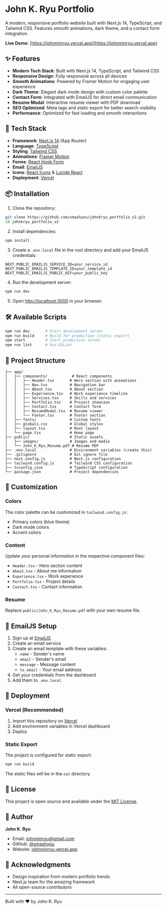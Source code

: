 # John K. Ryu Portfolio

A modern, responsive portfolio website built with Next.js 14, TypeScript, and Tailwind CSS. Features smooth animations, dark theme, and a contact form integration.

**Live Demo**: [https://johnminryu.vercel.app](https://johnminryu.vercel.app)

## ✨ Features

- **Modern Tech Stack**: Built with Next.js 14, TypeScript, and Tailwind CSS
- **Responsive Design**: Fully responsive across all devices
- **Smooth Animations**: Powered by Framer Motion for engaging user experience
- **Dark Theme**: Elegant dark mode design with custom color palette
- **Contact Form**: Integrated with EmailJS for direct email communication
- **Resume Modal**: Interactive resume viewer with PDF download
- **SEO Optimized**: Meta tags and static export for better search visibility
- **Performance**: Optimized for fast loading and smooth interactions

## 🚀 Tech Stack

- **Framework**: [Next.js 14](https://nextjs.org/) (App Router)
- **Language**: [TypeScript](https://www.typescriptlang.org/)
- **Styling**: [Tailwind CSS](https://tailwindcss.com/)
- **Animations**: [Framer Motion](https://www.framer.com/motion/)
- **Forms**: [React Hook Form](https://react-hook-form.com/)
- **Email**: [EmailJS](https://www.emailjs.com/)
- **Icons**: [React Icons](https://react-icons.github.io/react-icons/) & [Lucide React](https://lucide.dev/)
- **Deployment**: [Vercel](https://vercel.com/)

## 📦 Installation

1. Clone the repository:
```bash
git clone https://github.com/smashyou/johnkryu_portfolio_v2.git
cd johnkryu_portfolio_v2
```

2. Install dependencies:
```bash
npm install
```

3. Create a `.env.local` file in the root directory and add your EmailJS credentials:
```env
NEXT_PUBLIC_EMAILJS_SERVICE_ID=your_service_id
NEXT_PUBLIC_EMAILJS_TEMPLATE_ID=your_template_id
NEXT_PUBLIC_EMAILJS_PUBLIC_KEY=your_public_key
```

4. Run the development server:
```bash
npm run dev
```

5. Open [http://localhost:3000](http://localhost:3000) in your browser.

## 🛠️ Available Scripts

```bash
npm run dev       # Start development server
npm run build     # Build for production (static export)
npm start         # Start production server
npm run lint      # Run ESLint
```

## 📁 Project Structure

```
├── app/
│   ├── components/           # React components
│   │   ├── Header.tsx       # Hero section with animations
│   │   ├── Nav.tsx          # Navigation bar
│   │   ├── About.tsx        # About section
│   │   ├── Experience.tsx   # Work experience timeline
│   │   ├── Services.tsx     # Skills and services
│   │   ├── Portfolio.tsx    # Project showcase
│   │   ├── Contact.tsx      # Contact form
│   │   ├── ResumeModal.tsx  # Resume viewer
│   │   └── Footer.tsx       # Footer section
│   ├── fonts/               # Custom fonts
│   ├── globals.css          # Global styles
│   ├── layout.tsx           # Root layout
│   └── page.tsx             # Home page
├── public/                  # Static assets
│   ├── images/              # Images and media
│   └── John_K_Ryu_Resume.pdf # Resume PDF
├── .env.local               # Environment variables (create this)
├── .gitignore               # Git ignore file
├── next.config.js           # Next.js configuration
├── tailwind.config.js       # Tailwind CSS configuration
├── tsconfig.json            # TypeScript configuration
└── package.json             # Project dependencies
```

## 🎨 Customization

### Colors
The color palette can be customized in `tailwind.config.js`:
- Primary colors (blue theme)
- Dark mode colors
- Accent colors

### Content
Update your personal information in the respective component files:
- `Header.tsx` - Hero section content
- `About.tsx` - About me information
- `Experience.tsx` - Work experience
- `Portfolio.tsx` - Project details
- `Contact.tsx` - Contact information

### Resume
Replace `public/John_K_Ryu_Resume.pdf` with your own resume file.

## 📧 EmailJS Setup

1. Sign up at [EmailJS](https://www.emailjs.com/)
2. Create an email service
3. Create an email template with these variables:
   - `name` - Sender's name
   - `email` - Sender's email
   - `message` - Message content
   - `to_email` - Your email address
4. Get your credentials from the dashboard
5. Add them to `.env.local`

## 🚀 Deployment

### Vercel (Recommended)
1. Import this repository on [Vercel](https://vercel.com)
2. Add environment variables in Vercel dashboard
3. Deploy

### Static Export
The project is configured for static export:
```bash
npm run build
```
The static files will be in the `out` directory.

## 📄 License

This project is open source and available under the [MIT License](LICENSE).

## 👤 Author

**John K. Ryu**
- Email: johnminryu@gmail.com
- GitHub: [@smashyou](https://github.com/smashyou)
- Website: [johnminryu.vercel.app](https://johnminryu.vercel.app)

## 🙏 Acknowledgments

- Design inspiration from modern portfolio trends
- Next.js team for the amazing framework
- All open-source contributors

---

Built with ❤️ by John K. Ryu